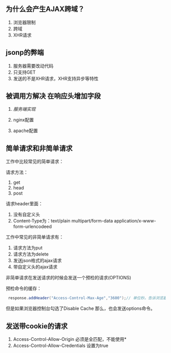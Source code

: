 ## 为什么会产生AJAX跨域？

1. 浏览器限制
2. 跨域
3. XHR请求


## jsonp的弊端

1. 服务器需要改动代码
2. 只支持GET
3. 发送的不是XHR请求，XHR支持异步等特性


## 被调用方解决 在响应头增加字段

1. *服务端实现*

2. nginx配置

3. apache配置


## 简单请求和非简单请求

工作中比较常见的简单请求：

请求方法：

1. get
2. head
3. post

请求header里面：

1. 没有自定义头
2. Content-Type为：text/plain multipart/form-data application/x-www-form-urlencodeed


工作中常见的非简单请求有：

1. 请求方法为put
2. 请求方法为delete
3. 发送json格式的ajax请求
4. 带自定义头的ajax请求



非简单请求在发送请求的时候会发送一个预检的请求(OPTIONS)

预检命令的缓存：

```java
 response.addHeader("Access-Control-Max-Age","3600");// 单位秒。告诉浏览器，在指定时间内，缓存设置的以上信息，不需要发送options请求
```
但是如果浏览器控制台勾选了Disable Cache 那么，也会发送options命令。


## 发送带cookie的请求

1. Access-Control-Allow-Origin 必须是全匹配，不能使用*
2. Access-Control-Allow-Credentials 设置为true
